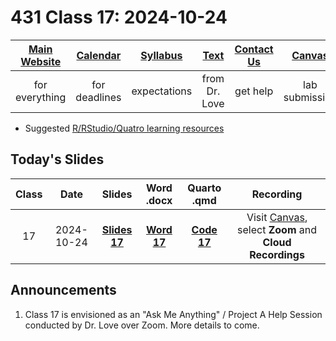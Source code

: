 # 431 Class 17: 2024-10-24

[Main Website](https://thomaselove.github.io/431-2024/) | [Calendar](https://thomaselove.github.io/431-2024/calendar.html) | [Syllabus](https://thomaselove.github.io/431-syllabus-2024/) | [Text](https://thomaselove.github.io/431-book/) | [Contact Us](https://thomaselove.github.io/431-2024/contact.html) | [Canvas](https://canvas.case.edu) | [Data and Code](https://github.com/THOMASELOVE/431-data)
:-----------: | :--------------: | :----------: | :---------: | :-------------: | :-----------: | :------------:
for everything | for deadlines | expectations | from Dr. Love | get help | lab submission | for downloads

- Suggested [R/RStudio/Quatro learning resources](https://thomaselove.github.io/431-2024/resources.html)

## Today's Slides

Class | Date | Slides | Word .docx | Quarto .qmd | Recording
:---: | :--------: | :------: | :------: | :------: | :-------------:
17 | 2024-10-24 | **[Slides 17](https://thomaselove.github.io/431-slides-2024/class17.html)** | **[Word 17](https://thomaselove.github.io/431-slides-2024/class17w.docx)** | **[Code 17](https://github.com/THOMASELOVE/431-slides-2024/blob/main/class17.qmd)** | Visit [Canvas](https://canvas.case.edu/), select **Zoom** and **Cloud Recordings**

## Announcements

1. Class 17 is envisioned as an "Ask Me Anything" / Project A Help Session conducted by Dr. Love over Zoom. More details to come.

